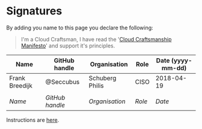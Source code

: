 
Signatures
===
By adding you name to this page you declare the following:

> I'm a Cloud Craftsman, I have read the '[Cloud Craftsmanship Manifesto](https://craftsmanship.cloud)' and support it's principles. 

| Name               | GitHub handle     | Organisation     | Role     | Date (yyyy-mm-dd) |
|--------------------|-------------------|------------------|----------|-------------------|
| Frank Breedijk     | @Seccubus         | Schuberg Philis  | CISO     | 2018-04-19        |
|                    |                   |                  |          |                   |
| *Name*             | *GitHub handle*   | *Organisation*   | *Role*   | *Date*            |

Instructions are [here](/sign.md).
